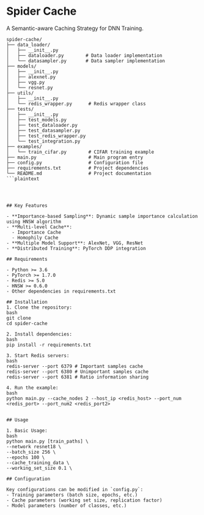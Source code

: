 # Spider Cache

A Semantic-aware Caching Strategy for DNN Training.


```plaintext
spider-cache/
├── data_loader/
│   ├── __init__.py
│   ├── dataloader.py        # Data loader implementation
│   └── datasampler.py       # Data sampler implementation
├── models/
│   ├── __init__.py
│   ├── alexnet.py
│   ├── vgg.py
│   └── resnet.py
├── utils/
│   ├── __init__.py
│   └── redis_wrapper.py      # Redis wrapper class
├── tests/
│   ├── __init__.py
│   ├── test_models.py
│   ├── test_dataloader.py
│   ├── test_datasampler.py
│   ├── test_redis_wrapper.py
│   └── test_integration.py
├── examples/
│   └── train_cifar.py        # CIFAR training example
├── main.py                   # Main program entry
├── config.py                 # Configuration file
├── requirements.txt          # Project dependencies
└── README.md                 # Project documentation
```plaintext




## Key Features

- **Importance-based Sampling**: Dynamic sample importance calculation using HNSW algorithm
- **Multi-level Cache**:
  - Importance Cache
  - Homophily Cache
- **Multiple Model Support**: AlexNet, VGG, ResNet
- **Distributed Training**: PyTorch DDP integration

## Requirements

- Python >= 3.6
- PyTorch >= 1.7.0
- Redis >= 5.0
- HNSW >= 0.6.0
- Other dependencies in requirements.txt

## Installation
1. Clone the repository:
bash
git clone
cd spider-cache

2. Install dependencies:
bash
pip install -r requirements.txt

3. Start Redis servers:
bash
redis-server --port 6379 # Important samples cache
redis-server --port 6380 # Unimportant samples cache
redis-server --port 6381 # Ratio information sharing

4. Run the example:
bash
python main.py --cache_nodes 2 --host_ip <redis_host> --port_num <redis_port> --port_num2 <redis_port2>


## Usage

1. Basic Usage:
bash
python main.py [train_paths] \
--network resnet18 \
--batch_size 256 \
--epochs 100 \
--cache_training_data \
--working_set_size 0.1 \

## Configuration

Key configurations can be modified in `config.py`:
- Training parameters (batch size, epochs, etc.)
- Cache parameters (working set size, replication factor)
- Model parameters (number of classes, etc.)


